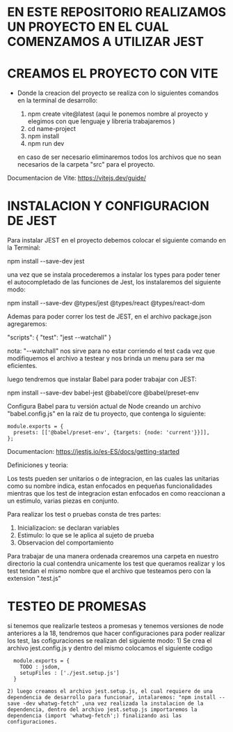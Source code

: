 # EN ESTE REPOSITORIO REALIZAMOS UN PROYECTO EN EL CUAL COMENZAMOS A UTILIZAR JEST

# CREAMOS EL PROYECTO CON VITE

- Donde la creacion del proyecto se realiza con lo siguientes comandos en la terminal de desarrollo:
  1)  npm create vite@latest (aqui le ponemos nombre al proyecto y elegimos con que lenguaje y libreria trabajaremos )
  2)  cd name-project
  3)  npm install
  4)  npm run dev

  en caso de ser necesario eliminaremos todos los archivos que no sean necesarios de la carpeta "src" para el proyecto.

Documentacion de Vite: https://vitejs.dev/guide/




# INSTALACION Y CONFIGURACION DE JEST

Para instalar JEST en el proyecto debemos colocar el siguiente comando en la Terminal:
  
  npm install --save-dev jest

una vez que se instala procederemos a instalar los types para poder tener el autocompletado de las funciones de Jest, los instalaremos del siguiente modo:

  npm install --save-dev @types/jest @types/react @types/react-dom

Ademas para poder correr los test de JEST, en el archivo package.json agregaremos:

  "scripts": {
    "test": "jest --watchall"
  }

nota:  "--watchall" nos sirve para no estar corriendo el test cada vez que modifiquemos el archivo a testear y nos brinda un menu para ser ma eficientes. 

luego tendremos que instalar Babel para poder trabajar con JEST:

  npm install --save-dev babel-jest @babel/core @babel/preset-env

Configura Babel para tu versión actual de Node creando un archivo "babel.config.js" en la raíz de tu proyecto, que contenga lo siguiente:
    
    module.exports = {
      presets: [['@babel/preset-env', {targets: {node: 'current'}}]],
    };




Documentacion: https://jestjs.io/es-ES/docs/getting-started



Definiciones y teoria:

Los tests pueden ser unitarios o de integracion, en las cuales las unitarias como su nombre indica, estan enfocados en pequeñas funcionalidades mientras que los test de integracion estan enfocados en como reaccionan a un estimulo, varias piezas en conjunto.

Para realizar los test o pruebas consta de tres partes: 

  1) Inicializacion: se declaran variables
  2) Estimulo: lo que se le aplica al sujeto de prueba
  3) Observacion del comportamiento


Para trabajar de una manera ordenada crearemos una carpeta en nuestro directorio la cual contendra unicamente los test que queramos realizar y los test tendan el mismo nombre que el archivo que testeamos pero con la extension ".test.js"

# TESTEO DE PROMESAS

si tenemos que realizarle testeos a promesas y tenemos versiones de node anteriores a la 18, tendremos que hacer configuraciones para poder realizar los test, las cofiguraciones se realizan del siguiente modo:
    1) Se crea el archivo jest.config.js y dentro del mismo colocamos el siguiente codigo

      module.exports = {
        TODO : jsdom,
        setupFiles : ['./jest.setup.js']
      } 
    
    2) luego creamos el archivo jest.setup.js, el cual requiere de una dependencia de desarrollo para funcionar, intalaremos: "npm install --save -dev whatwg-fetch" ,una vez realizada la instalacion de la dependencia, dentro del archivo jest.setup.js importaremos la dependencia (import 'whatwg-fetch';) finalizando asi las configuraciones. 
